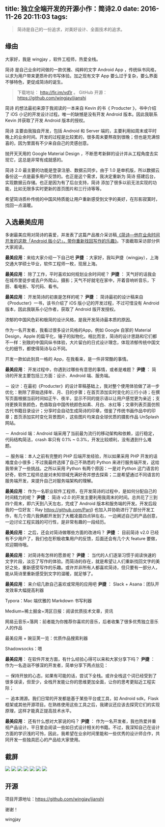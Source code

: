title: 独立全端开发的开源小作：简诗2.0
date: 2016-11-26 20:11:03
tags:
---
> 简诗是自己的一份追求，对美好设计、全面技术的追求。

<!-- more -->

## 缘由
大家好，我是 wingjay ，软件工程师，热爱全栈。

简诗 是自己业余时间做的一款优雅、纯粹的文字 Android App ，传统纵书风格，以求为用户带来更质朴的书写体验。加之现有文字 App 要么过于复杂，要么界面不够特色，更促成简诗的诞生。

>下载地址： http://fir.im/vd1r 。 GitHub 开源： https://github.com/wingjay/jianshi


简诗 的想法最初来源于我阅读的一本来自 Kevin 的书《 Producter 》，书中介绍了 iOS 小记的开发设计过程。唯一的缺憾是没有开发 Android 版本。因此我联系 Kevin 并获取了开发 Android 版本的授权。

简诗 主要由我独自开发，包括 Android 和 Server 端的，主要利用如周末或平时晚上的业余时间。开发的过程是比较累的，很多周末要熬夜到很晚；但也是充满惊喜的，因为里面有不少来自自己的灵感创意。

抛开天天用的 Google Material Design ，不断思考新鲜的设计并从工程角度去实现它，这总是非常有成就感的。

简诗 2.0 最主要的功能是登录注册、数据云同步。由于 1.0 是单机版，所以数据云备份这一点是最多用户反馈的。也正是这个需求，我决定重新为 简诗 搭建后台，实现数据云存储。也正是因为有了后台支持，简诗 添加了很多以前无法实现的功能，比如无限多实时更新的首页图片和三行诗等等。

希望简诗质朴传统的中国风特质能让用户重新感受到文字的美好，在形影寂寞时，找回一点温暖。

## 入选最美应用
多谢最美应用对简诗的喜爱，并发表了这篇产品推介采访稿[《简诗—他在业余时间开发的这款「Android 版小记」，带你重新找回写作的乐趣》](http://zuimeia.com/app/4638/)。下面截取采访部分供大家阅读。

**最美应用**：来给大家介绍一下自己吧
**尹捷** ：大家好，我叫尹捷（wingjay），上海交通大学硕士毕业，软件工程师一枚，现居上海。

**最美应用**： 除了工作，平时喜欢如何规划业余时间呢？
**尹捷** ： 天气好的话我会在城市里徒步或去户外爬山，摄影；天气不好就宅在家中，开着音响听音乐，下厨、看电影、写代码、看书。

**最美应用**： 开发简诗的初衷是怎样的呢？
**尹捷** ： 简诗最初的设计稿来自《Producter》一书，该书介绍了 iOS 版小记的开发过程，不过可惜没有 Android 版本，因此我联系小记作者，获取了 Android 版开发授权。

浓郁的中国风色彩和极简的设计风格，是我开发简诗最本质的原因。

作为一名开发者，我看过很多设计风格的App，例如 Google 自家的 Material Design，Apple 的扁平化，锤子的拟物化。相比而言，简诗的设计思路和它们都不一样：别致的中国风纵书体验，大片留白的日式设计理念，体现浓郁传统中国文化的细节，都使得简诗与众不同。

开发一款如此别具一格的 App，在我看来，是一件非常酷的事情。

**最美应用**： 开发过程中，你遇到过哪些有意思的事情，或者是难题？
**尹捷** ： 简诗的开发主要包括三方面：设计、Android 端、服务端。

－ 设计：在最初《Producter》的设计草稿基础上，我对整个使用体验做了进一步优化：剔除了原始选择年、月、日的步骤；在首页添加实时变化的三行小诗；在撰写页面根据当前时间如正午、夜半，显示不同的提示语以让用户感觉更为亲近；支持更换背景颜色，色值取自中国传统颜色如素、月白、水红等；文章列表页面仿照古代书籍目录设计；分享时会自动生成简诗的印章，借鉴了传统书画作品中的印章；首页添加实时变化背景图片，这些图片均来自全球优质的摄影作品 UnSplash 网站。

－ Android 端：Android 端采用了当前最为流行的移动架构和依赖，运行稳定，代码结构简洁，crash 率只有 0.1% ~ 0.3%，开发比较顺利，没有遇到什么难题。

－ 服务端：本人之前有完整的 PHP 后端开发经验，所以如果采用 PHP 开发的话难度会小很多；不过我最终选择了自己不熟悉的 Python 来进行服务端开发，这给我带来了一些挑战。之所以采用 Python 有两个原因：一是对 Python 这门语言的好奇，软件工程师总是对未知领域充满好奇并想去探索；二是希望通过不同语言的服务端开发，来提升自己对服务端架构的理解。

**最美应用**： 作为一名职业软件工程师，在开发简诗的过程中，是如何分配自己的时间精力的呢？
**尹捷** ： 简诗 v2.0 的开发主要利用我周末的时间。总共花了三到四个周末，即六天到八天左右，完成了 Android 版本和服务端的开发。开发后段我的一位好友：Ray https://github.com/Panl) 也加入并协助进行了部分开发工作，有几个周六我俩都开发到了大概凌晨四点钟左右，一边阐述自己的产品创意，一边讨论工程实践的可行性，是非常有趣的一段经历。

**最美应用**： 之后，还会对简诗做哪些方面的改进吗？
**尹捷** ： 目前简诗 v2.0 已经有不少用户了，我们也在积极收集用户的反馈，后面还会有几个大 feature 要做，欢迎期待哦。

**最美应用**： 对简诗有怎样的愿景呢？
**尹捷** ： 当代的人们逐渐习惯于阅读快速的文字片段，淡忘了写作的体验。而简诗的存在，就是希望让人们重新找回文字的美好之处，重新感受写作的乐趣。或许并非所有人都喜欢简诗，但只要有一部分人，能从简诗里重新感受到文字的温暖，就足够了。

**最美应用**： 来介绍几款自己喜欢或常用的应用吧
**尹捷** ： Slack + Asana：团队开发效率大幅提高利器

Typora：Mac 端优雅的 Markdown 书写利器

Medium+稀土掘金+湾区日报：阅读优质技术文章，资讯

网易云音乐+落网：前者能为你推荐你喜欢的音乐，后者收集了很多优秀独立音乐人的作品

最美应用 + 豌豆荚一览：优质作品搜索利器

Shadowsocks：嗯

**最美应用**： 在软件开发方面，有什么经验心得可以来和大家分享下吗？
**尹捷** ： 作为一名造诣不够深的开发者，简单分享下两点拙见：

－ 保持开放的心态，如果有可能的话，尝试下全栈。或许全栈这个词已经受到了很多误读，但至少，全栈开发能让你的思维更加全面，让你的思考更贴近工程实际；

－ 追本溯源。我们日常的开发都是基于某些平台或工具，如 Android sdk，Flask 框架或其他开源项目。在熟练使用这些工具之后，我建议还应该去探究它们的实现原理，这样才能真正提高技术水平。

**最美应用**： 还有什么想对大家说的吗？
**尹捷** ： 作为一名开发者，我也热爱并重视产品设计。平日里会阅读一些如日式设计相关的书籍。不过，我深知自己在设计方面的学识浅的可怜，因此，我希望在业余时间里能和一些优秀的设计师合作，共同开发一些独具匠心的产品给大家使用。

## 截屏
![](https://github.com/wingjay/jianshi/raw/master/material/screenshots/with_phone/1.PNG)
![](https://github.com/wingjay/jianshi/raw/master/material/screenshots/with_phone/2.PNG)
![](https://github.com/wingjay/jianshi/raw/master/material/screenshots/with_phone/3.PNG)
![](https://github.com/wingjay/jianshi/raw/master/material/screenshots/with_phone/4.PNG)
![](https://github.com/wingjay/jianshi/raw/master/material/screenshots/with_phone/7.PNG)
![](https://github.com/wingjay/jianshi/raw/master/material/screenshots/with_phone/8.PNG)
![](https://github.com/wingjay/jianshi/raw/master/material/screenshots/with_phone/5.jpg)

## 开源
项目开源地址：https://github.com/wingjay/jianshi


谢谢！

wingjay


